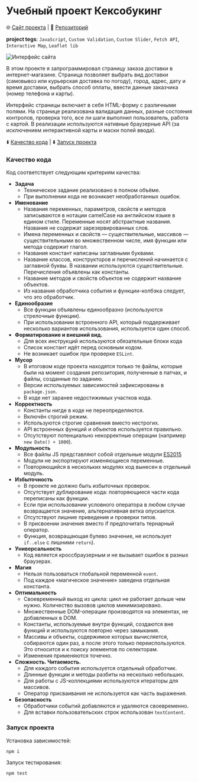 # Учебный проект Кексобукинг

🌐 [Сайт проекта](https://qostua.github.io/delivery-order/) | 📄 [Репозиторий](https://github.com/qostua/delivery-order/)

**project tegs**: `JavaScript`, `Custom Validation`, `Custom Slider`, `Fetch API`, `Interactive Map`, `Leaflet lib`

![Интерфейс сайта](https://user-images.githubusercontent.com/79047487/198351414-01a71fb9-b54e-48a2-a24d-4fb1dad73e47.png)

В этом проекте я запрограммировал страницу заказа доставки в интернет-магазине. Страница позволяет выбрать вид доставки (самовывоз или курьерская доставка по погоду), город, адрес, дату и время доставки, выбрать способ оплаты, ввести данные заказчика (номер телефона и карты).

Интерфейс страницы включает в себя HTML-форму с различными полями. На странице реализована валидация данных, разные состояния контролов, проверка того, все ли шаги выполнил пользователь, работа с картой. В реализации используются нативные браузерные API (за исключением интерактивной карты и маски полей ввода).

⬇️ [Качество кода](#quality) | ⬇️ [Запуск проекта](#start)

### <a name="quality">Качество кода</a>

Код соответствует следующим критериям качества:

- ****Задача****
    - Техническое задание реализовано в полном объёме.
    - При выполнении кода не возникает необработанных ошибок.
- ****Именование****
    - Названия переменных, параметров, свойств и методов записываются в нотации camelCase на английском языке в едином стиле. Переменные носят абстрактные названия. Названия не содержат зарезервированных слов.
    - Имена переменных и свойств — существительные, массивов — существительными во множественном числе, имя функции или метода содержит глагол.
    - Названия констант написаны заглавными буквами.
    - Название классов, конструкторов и перечислений начинается с заглавной буквы. В названии используются существительные. Перечисления объявлены как константы.
    - Название методов и свойств объектов не содержит название объектов.
    - Из названия обработчика события и функции-колбэка следует, что это обработчик.
- ****Единообразие****
    - Все функции объявлены единообразно (используются стрелочные функции).
    - При использовании встроенного API, который поддерживает несколько вариантов использования, используется один способ.
- ****Форматирование и внешний вид.****
    - Для всех инструкций используются обязательные блоки кода
    - Список констант идёт перед основным кодом.
    - Не возникает ошибок при проверке `ESLint`.
- ****Мусор****
    - В итоговом коде проекта находятся только те файлы, которые были на момент создания репозитория, полученные в патчах, и файлы, созданные по заданию.
    - Версии используемых зависимостей зафиксированы в `package.json`.
    - В коде нет заранее недостижимых участков кода.
- ****Корректность****
    - Константы нигде в коде не переопределяются.
    - Включён строгий режим.
    - Используются строгие сравнения вместо нестрогих.
    - API встроенных функций и объектов используется правильно.
    - Отсутствуют потенциально некорректные операции (например `new Date() + 1000`).
- ****Модульность****
    - Все файлы JS представляют собой отдельные модули [ES2015](http://exploringjs.com/es6/ch_modules.html)
    - Модули не экспортируют изменяющиеся переменные.
    - Повторяющийся в нескольких модулях код вынесен в отдельный модуль.
- ****Избыточность****
    - В проекте не должно быть избыточных проверок.
    - Отсутствует дублирование кода: повторяющиеся части кода переписаны как функции.
    - Если при использовании условного оператора в любом случае возвращается значение, альтернативная ветка опускается.
    - Отсутствуют лишние приведения и проверки типов.
    - В присвоении значения вместо if предпочитать тернарный оператор.
    - Функция, возвращающая булево значение, не использует `if..else` с лишними `return`).
- ****Универсальность****
    - Код является кроссбраузерным и не вызывает ошибок в разных браузерах.
- ****Магия****
    - Нельзя пользоваться глобальной переменной `event`.
    - Под каждое «магическое значение» заведена отдельная константа.
- ****Оптимальность****
    - Своевременный выход из цикла: цикл не работает дольше чем нужно. Количество вызовов циклов минимизировано.
    - Множественные DOM-операции производятся на элементах, не добавленных в DOM.
    - Константы, используемые внутри функций, создаются вне функций и используются повторно через замыкания.
    - Массивы и объекты, содержимое которых вычисляется, собираются один раз, а после этого только переиспользуются. Это относится и к поиску элементов по селекторам.
    - Изменения применяются точечно.
- ****Сложность. Читаемость.****
    - Для каждого события используется отдельный обработчик.
    - Длинные функции и методы разбиты на несколько небольших.
    - Для работы с JS-коллекциями используются итераторы для массивов.
    - Оператор присваивания не используется как часть выражения.
- ****Безопасность****
    - Обработчики событий добавляются и удаляются своевременно.
    - Для вставки пользовательских строк использован `textContent`.

### <a name="start">Запуск проекта</a>

Установка зависимостей:

```bash
npm i
```

Запуск тестирования:

```bash
npm test
```
